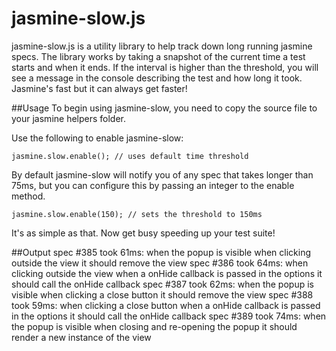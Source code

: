# jasmine-slow.js
jasmine-slow.js is a utility library to help track down long running jasmine specs. The library works by taking a snapshot of the current time a test starts and when it ends. If the interval is higher than the threshold, you will see a message in the console describing the test and how long it took. Jasmine's fast but it can always get faster!

##Usage
To begin using jasmine-slow, you need to copy the source file to your jasmine helpers folder.

Use the following to enable jasmine-slow:

    jasmine.slow.enable(); // uses default time threshold
    
By default jasmine-slow will notify you of any spec that takes longer than 75ms, but you can configure this by passing an integer to the enable method.

    jasmine.slow.enable(150); // sets the threshold to 150ms
    
It's as simple as that. Now get busy speeding up your test suite!

##Output
    spec #385 took 61ms: when the popup is visible when clicking outside the view it should remove the view
    spec #386 took 64ms: when clicking outside the view when a onHide callback is passed in the options it should call the onHide callback
	spec #387 took 62ms: when the popup is visible when clicking a close button it should remove the view
	spec #388 took 59ms: when clicking a close button when a onHide callback is passed in the options it should call the onHide callback
	spec #389 took 74ms: when the popup is visible when closing and re-opening the popup it should render a new instance of the view